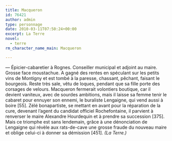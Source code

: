 ```yaml
---
title: Macqueron
id: 76421
author: admin
type: personnage
date: 2010-03-11T07:50:24+00:00
excerpt: La Terre
novel:
  - terre
rm_character_name_main: Macqueron

---
```

— Épicier-cabaretier à Rognes. Conseiller municipal et adjoint au maire. Grosse face moustachue. A gagné des rentes en spéculant sur les petits vins de Montigny et est tombé à la paresse, chassant, pêchant, faisant le bourgeois. Reste très sale, vêtu de loques, pendant que sa fille porte des corsages de velours. Macqueron fermerait volontiers boutique, car il devient vaniteux, avec de sourdes ambitions, mais il laisse sa femme tenir le cabaret pour ennuyer son ennemi, le buraliste Lengaigne, qui vend aussi à boire [55]. Zélé bonapartiste, se mettant en avant pour la réparation de la cure, devenant l’agent du candidat officiel Rochefontaine, il parvient à renverser le maire Alexandre Hourdequin et à prendre sa succession [375]. Mais ce triomphe est sans lendemain, grâce à une dénonciation de Lengaigne qui révèle aux rats-de-cave une grosse fraude du nouveau maire et oblige celui-ci à donner sa démission [451]. _(La Terre.)_